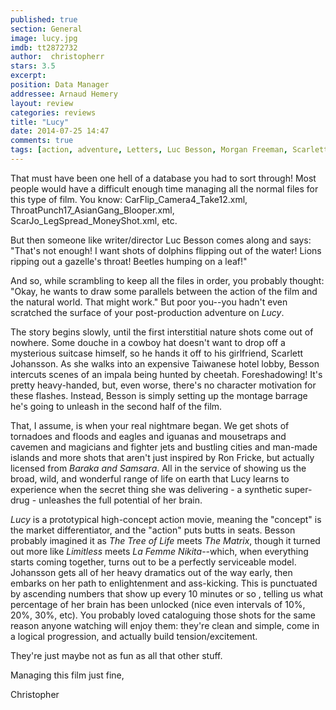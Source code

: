 ```yaml
---
published: true
section: General
image: lucy.jpg
imdb: tt2872732
author:  christopherr
stars: 3.5
excerpt: 
position: Data Manager
addressee: Arnaud Hemery
layout: review
categories: reviews
title: "Lucy"
date: 2014-07-25 14:47
comments: true
tags: [action, adventure, Letters, Luc Besson, Morgan Freeman, Scarlett Johansson, sci-fi]
---
```


That must have been one hell of a database you had to sort through! Most people would have a difficult enough time managing all the normal files for this type of film. You know: CarFlip_Camera4_Take12.xml, ThroatPunch17_AsianGang_Blooper.xml, ScarJo_LegSpread_MoneyShot.xml, etc.

But then someone like writer/director Luc Besson comes along and says: "That's not enough! I want shots of dolphins flipping out of the water! Lions ripping out a gazelle's throat! Beetles humping on a leaf!"

And so, while scrambling to keep all the files in order, you probably thought: "Okay, he wants to draw some parallels between the action of the film and the natural world. That might work." But poor you--you hadn't even scratched the surface of your post-production adventure on _Lucy_.

The story begins slowly, until the first interstitial nature shots come out of nowhere. Some douche in a cowboy hat doesn't want to drop off a mysterious suitcase himself, so he hands it off to his girlfriend, Scarlett Johansson. As she walks into an expensive Taiwanese hotel lobby, Besson intercuts scenes of an impala being hunted by cheetah. Foreshadowing! It's pretty heavy-handed, but, even worse, there's no character motivation for these flashes. Instead, Besson is simply setting up the montage barrage he's going to unleash in the second half of the film.

That, I assume, is when your real nightmare began. We get shots of tornadoes and floods and eagles and iguanas and mousetraps and cavemen and magicians and fighter jets and bustling cities and man-made islands and more shots that aren't just inspired by Ron Fricke, but actually licensed from _Baraka _and_ Samsara_. All in the service of showing us the broad, wild, and wonderful range of life on earth that Lucy learns to experience when the secret thing she was delivering - a synthetic super-drug - unleashes the full potential of her brain. 

_Lucy_ is a prototypical high-concept action movie, meaning the "concept" is the market differentiator, and the "action" puts butts in seats. Besson probably imagined it as _The Tree of Life_ meets _The Matrix_, though it turned out more like _Limitless_ meets _La Femme Nikita_--which, when everything starts coming together, turns out to be a perfectly serviceable model. Johansson gets all of her heavy dramatics out of the way early, then embarks on her path to enlightenment and ass-kicking. This is punctuated by ascending numbers that show up every 10 minutes or so , telling us what percentage of her brain has been unlocked (nice even intervals of 10%, 20%, 30%, etc). You probably loved cataloguing those shots for the same reason anyone watching will enjoy them: they're clean and simple, come in a logical progression, and actually build tension/excitement.

They're just maybe not as fun as all that other stuff. 

Managing this film just fine, 

Christopher